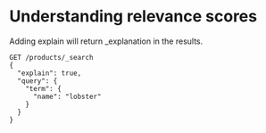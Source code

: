# Understanding relevance scores
Adding explain will return _explanation in the results.
```
GET /products/_search
{
  "explain": true,
  "query": {
    "term": {
      "name": "lobster"
    }
  }
}
```